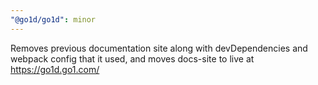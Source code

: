 ```yaml
---
"@go1d/go1d": minor
---
```


Removes previous documentation site along with devDependencies and webpack config that it used, and moves docs-site to live at https://go1d.go1.com/
